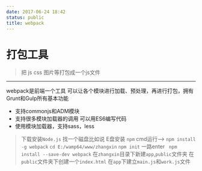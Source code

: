 ```yaml
---
date: 2017-06-24 18:42
status: public
title: webpack
---
```


# 打包工具
> 把 js css 图片等打包成一个js文件

-----
webpack是前端一个工具 可以让各个模块进行加载、预处理，再进行打包，拥有Grunt和Gulp所有基本功能
* 支持commonjs和ADM模块
* 支持很多模块加载器的调用 可以用ES6编写代码
* 使用模块加载器，支持sass，less

> 下载安装`Node.js`  找一个磁盘比如说 E盘安装 `npm`
>  cmd运行-->
>  `npm install -g webpack`
>  `cd E:/wamp64/www/zhangxin` 
>  `npm init` 一路enter
>  ` npm install --save-dev webpack`
>   在`zhangxin`目录下新建`app`,`public`文件夹
>   在`public`文件夹下创建一个`index.html`
>   在`app`下建立`main.js`和`work.js`文件